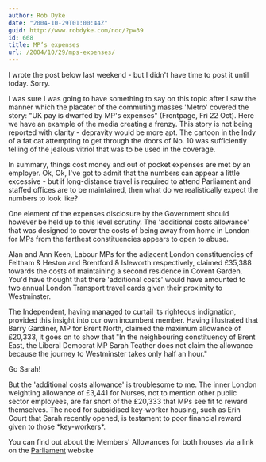 ```yaml
---
author: Rob Dyke
date: "2004-10-29T01:00:44Z"
guid: http://www.robdyke.com/noc/?p=39
id: 668
title: MP’s expenses
url: /2004/10/29/mps-expenses/
---
```

I wrote the post below last weekend - but I didn't have time to post it until today. Sorry.

I was sure I was going to have something to say on this topic after I saw the manner which the placater of the commuting masses 'Metro' covered the story: "UK pay is dwarfed by MP's expenses" (Frontpage, Fri 22 Oct). Here we have an example of the media creating a frenzy. This story is not being reported with clarity - depravity would be more apt. The cartoon in the Indy of a fat cat attempting to get through the doors of No. 10 was sufficiently telling of the jealous vitriol that was to be used in the coverage.

In summary, things cost money and out of pocket expenses are met by an employer. Ok, Ok, I've got to admit that the numbers can appear a little excessive - but if long-distance travel is required to attend Parliament and staffed offices are to be maintained, then what do we realistically expect the numbers to look like?

One element of the expenses disclosure by the Government should however be held up to this level scrutiny. The 'additional costs allowance' that was designed to cover the costs of being away from home in London for MPs from the farthest constituencies appears to open to abuse. 

Alan and Ann Keen, Labour MPs for the adjacent London constituencies of Feltham & Heston and Brentford & Isleworth respectively, claimed £35,388 towards the costs of maintaining a second residence in Covent Garden. You'd have thought that there 'additional costs' would have amounted to two annual London Transport travel cards given their proximity to Westminster.

The Independent, having managed to curtail its righteous indignation, provided this insight into our own incumbent member. Having illustrated that Barry Gardiner, MP for Brent North, claimed the maximum allowance of £20,333, it goes on to show that "In the neighbouring constituency of Brent East, the Liberal Democrat MP Sarah Teather does not claim the allowance because the journey to Westminster takes only half an hour."

Go Sarah!

But the 'additional costs allowance' is troublesome to me. The inner London weighting allowance of £3,441 for Nurses, not to mention other public sector employees, are far short of the £20,333 that MPs see fit to reward themselves. The need for subsidised key-worker housing, such as Erin Court that Sarah recently opened, is testament to poor financial reward given to those \*key-workers\*.

You can find out about the Members' Allowances for both houses via a link on the [Parliament](http://www.parliament.uk) website